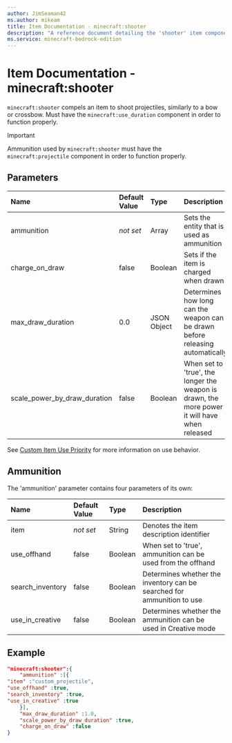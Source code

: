 ```yaml
---
author: JimSeaman42
ms.author: mikeam
title: Item Documentation - minecraft:shooter
description: "A reference document detailing the 'shooter' item component"
ms.service: minecraft-bedrock-edition
---
```


# Item Documentation - minecraft:shooter

`minecraft:shooter` compels an item to shoot projectiles, similarly to a bow or crossbow. Must have the `minecraft:use_duration` component in order to function properly.

>[!IMPORTANT]
> Ammunition used by `minecraft:shooter` must have the `minecraft:projectile` component in order to function properly.

## Parameters

|Name |Default Value  |Type  |Description  |
|:----------|:----------|:----------|:----------|
|ammunition|*not set* | Array| Sets the entity that is used as ammunition|
|charge_on_draw| false| Boolean|Sets if the item is charged when drawn|
|max_draw_duration|0.0| JSON Object| Determines how long can the weapon can be drawn before releasing automatically|
|scale_power_by_draw_duration| false| Boolean|When set to 'true', the longer the weapon is drawn, the more power it will have when released|

See [Custom Item Use Priority](../ItemUsePriority.md) for more information on use behavior.

## Ammunition

The 'ammunition' parameter contains four parameters of its own:

|Name |Default Value  |Type  |Description  |
|:----------|:----------|:----------|:----------|
|item|*not set* |String|Denotes the item description identifier|
|use_offhand|false |Boolean|When set to 'true', ammunition can be used from the offhand|
|search_inventory|false|Boolean| Determines whether the inventory can be searched for ammunition to use|
|use_in_creative|false|Boolean|Determines whether the ammunition can be used in Creative mode|

## Example

```json
"minecraft:shooter":{
    "ammunition" :[{
"item" :"custom_projectile",
"use_offhand" :true,
"search_inventory" :true,
"use_in_creative" :true
    }],
    "max_draw_duration" :1.0,
    "scale_power_by_draw_duration" :true,
    "charge_on_draw" :false
}
```
